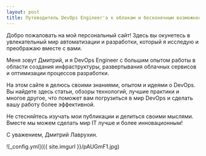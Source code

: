 ```yaml
---
layout: post
title: Путеводитель DevOps Engineer'a к облакам и бесконечным возможностям
---
```


Добро пожаловать на мой персональный сайт! Здесь вы окунетесь в увлекательный мир автоматизации и разработки, который я исследую и преображаю вместе с вами.

Меня зовут Дмитрий, и я DevOps Engineer с большим опытом работы в области создания инфраструктуры, развертывания облачных сервисов и оптимизации процессов разработки.

На этом сайте я делюсь своими знаниями, опытом и идеями о DevOps. Вы найдете здесь статьи, обзоры технологий, лучшие практики и многое другое, что поможет вам погрузиться в мир DevOps и сделать вашу работу более эффективной.

Не стесняйтесь изучать мои публикации и делиться своими мыслями. Вместе мы можем сделать мир IT лучше и более инновационным!

С уважением, Дмитрий Лаврухин.

![_config.yml]({{ site.imgurl }}/pAUGmF1.jpg)
